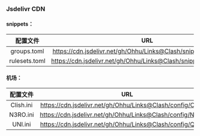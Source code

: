 ### Jsdelivr CDN

#### snippets：

|配置文件|URL|
|:--:|:--:|
|groups.toml|https://cdn.jsdelivr.net/gh/Ohhu/Links@Clash/snippets/groups.toml|
|rulesets.toml|https://cdn.jsdelivr.net/gh/Ohhu/Links@Clash/snippets/rulesets.toml|

#### 机场：

|配置文件|URL|
|:--:|:--:|
|Clish.ini|https://cdn.jsdelivr.net/gh/Ohhu/Links@Clash/config/Clash.ini|
|N3RO.ini|https://cdn.jsdelivr.net/gh/Ohhu/Links@Clash/config/N3RO.ini|
|UNI.ini|https://cdn.jsdelivr.net/gh/Ohhu/Links@Clash/config/QCJS.ini|
